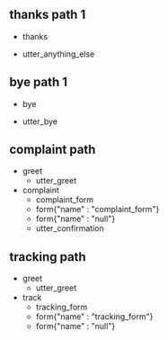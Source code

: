 ## thanks path 1
* thanks
- utter_anything_else

## bye path 1
* bye
- utter_bye

## complaint path
* greet
    - utter_greet
* complaint
    - complaint_form
    - form{"name" : "complaint_form"}
    - form{"name" : "null"} 
    - utter_confirmation
    
## tracking path
* greet
    - utter_greet
* track
    - tracking_form
    - form{"name" : "tracking_form"}
    - form{"name" : "null"}
 
